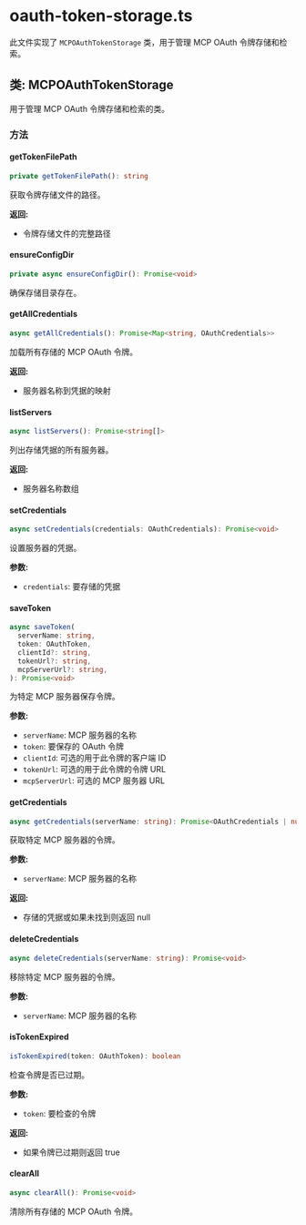 # oauth-token-storage.ts

此文件实现了 `MCPOAuthTokenStorage` 类，用于管理 MCP OAuth 令牌存储和检索。

## 类: MCPOAuthTokenStorage

用于管理 MCP OAuth 令牌存储和检索的类。

### 方法

#### getTokenFilePath

```typescript
private getTokenFilePath(): string
```

获取令牌存储文件的路径。

**返回:**
- 令牌存储文件的完整路径

#### ensureConfigDir

```typescript
private async ensureConfigDir(): Promise<void>
```

确保存储目录存在。

#### getAllCredentials

```typescript
async getAllCredentials(): Promise<Map<string, OAuthCredentials>>
```

加载所有存储的 MCP OAuth 令牌。

**返回:**
- 服务器名称到凭据的映射

#### listServers

```typescript
async listServers(): Promise<string[]>
```

列出存储凭据的所有服务器。

**返回:**
- 服务器名称数组

#### setCredentials

```typescript
async setCredentials(credentials: OAuthCredentials): Promise<void>
```

设置服务器的凭据。

**参数:**
- `credentials`: 要存储的凭据

#### saveToken

```typescript
async saveToken(
  serverName: string,
  token: OAuthToken,
  clientId?: string,
  tokenUrl?: string,
  mcpServerUrl?: string,
): Promise<void>
```

为特定 MCP 服务器保存令牌。

**参数:**
- `serverName`: MCP 服务器的名称
- `token`: 要保存的 OAuth 令牌
- `clientId`: 可选的用于此令牌的客户端 ID
- `tokenUrl`: 可选的用于此令牌的令牌 URL
- `mcpServerUrl`: 可选的 MCP 服务器 URL

#### getCredentials

```typescript
async getCredentials(serverName: string): Promise<OAuthCredentials | null>
```

获取特定 MCP 服务器的令牌。

**参数:**
- `serverName`: MCP 服务器的名称

**返回:**
- 存储的凭据或如果未找到则返回 null

#### deleteCredentials

```typescript
async deleteCredentials(serverName: string): Promise<void>
```

移除特定 MCP 服务器的令牌。

**参数:**
- `serverName`: MCP 服务器的名称

#### isTokenExpired

```typescript
isTokenExpired(token: OAuthToken): boolean
```

检查令牌是否已过期。

**参数:**
- `token`: 要检查的令牌

**返回:**
- 如果令牌已过期则返回 true

#### clearAll

```typescript
async clearAll(): Promise<void>
```

清除所有存储的 MCP OAuth 令牌。